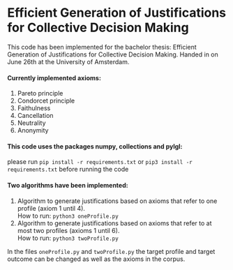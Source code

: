 # Efficient Generation of Justifications for Collective Decision Making
This code has been implemented for the bachelor thesis: Efficient Generation of Justifications for Collective Decision Making.
Handed in on June 26th at the University of Amsterdam.

#### Currently implemented axioms:
1. Pareto principle
2. Condorcet principle
3. Faithulness
4. Cancellation
5. Neutrality
6. Anonymity

#### This code uses the packages numpy, collections and pylgl:
please run `pip install -r requirements.txt` or `pip3 install -r requirements.txt` before running the code

#### Two algorithms have been implemented:
1. Algorithm to generate justifications based on axioms that refer to one profile (axiom 1 until 4). <br>
   How to run: `python3 oneProfile.py` <br>
2. Algorithm to generate justifications based on axioms that refer to at most two profiles (axioms 1 until 6). <br>
   How to run: `python3 twoProfile.py`

In the files `oneProfile.py` and `twoProfile.py` the target profile and target outcome can be changed as well as the axioms in the corpus.
